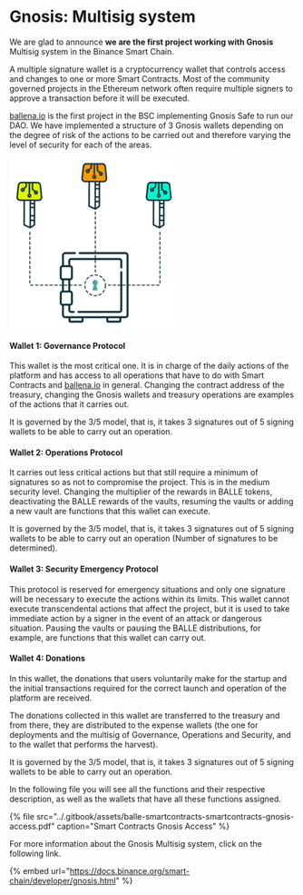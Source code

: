 # Gnosis: Multisig system

We are glad to announce **we are the first project working with Gnosis** Multisig system in the Binance Smart Chain. 

A multiple signature wallet is a cryptocurrency wallet that controls access and changes to one or more Smart Contracts. Most of the community governed projects in the Ethereum network often require multiple signers to approve a transaction before it will be executed. 

[ballena.io](https://ballena.io/) is the first project in the BSC implementing Gnosis Safe to run our DAO. We have implemented a structure of 3 Gnosis wallets depending on the degree of risk of the actions to be carried out and therefore varying the level of security for each of the areas.



![](../.gitbook/assets/image.png)



#### Wallet 1: Governance Protocol

This wallet is the most critical one. It is in charge of the daily actions of the platform and has access to all operations that have to do with Smart Contracts and [ballena.io](https://ballena.io/) in general. Changing the contract address of the treasury, changing the Gnosis wallets and treasury operations are examples of the actions that it carries out. 

It is governed by the 3/5 model, that is, it takes 3 signatures out of 5 signing wallets to be able to carry out an operation.



#### Wallet 2: Operations Protocol

It carries out less critical actions but that still require a minimum of signatures so as not to compromise the project. This is in the medium security level. Changing the multiplier of the rewards in BALLE tokens, deactivating the BALLE rewards of the vaults, resuming the vaults or adding a new vault are functions that this wallet can execute. 

It is governed by the 3/5 model, that is, it takes 3 signatures out of 5 signing wallets to be able to carry out an operation \(Number of signatures to be determined\).



#### Wallet 3: Security Emergency Protocol

This protocol is reserved for emergency situations and only one signature will be necessary to execute the actions within its limits. This wallet cannot execute transcendental actions that affect the project, but it is used to take immediate action by a signer in the event of an attack or dangerous situation. Pausing the vaults or pausing the BALLE distributions, for example, are functions that this wallet can carry out.



#### Wallet 4: Donations

In this wallet, the donations that users voluntarily make for the startup and the initial transactions required for the correct launch and operation of the platform are received. 

The donations collected in this wallet are transferred to the treasury and from there, they are distributed to the expense wallets \(the one for deployments and the multisig of Governance, Operations and Security, and to the wallet that performs the harvest\). 

It is governed by the 3/5 model, that is, it takes 3 signatures out of 5 signing wallets to be able to carry out an operation.



In the following file you will see all the functions and their respective description, as well as the wallets that have all these functions assigned.

{% file src="../.gitbook/assets/balle-smartcontracts-smartcontracts-gnosis-access.pdf" caption="Smart Contracts Gnosis Access" %}



For more information about the Gnosis Multisig system, click on the following link.

{% embed url="https://docs.binance.org/smart-chain/developer/gnosis.html" %}





